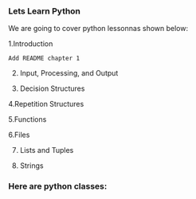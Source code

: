### Lets Learn Python

We are going to cover python lessonnas shown below:

  1.Introduction
  
	Add README chapter 1
 
2. Input, Processing, and Output
 
4. Decision Structures

4.Repetition Structures

5.Functions

6.Files
 
7. Lists and Tuples

8. Strings
   
### Here are python classes:
